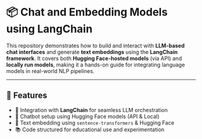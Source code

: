 # 📦 Chat and Embedding Models using LangChain

This repository demonstrates how to build and interact with **LLM-based chat interfaces** and generate **text embeddings** using the **LangChain framework**. It covers both **Hugging Face-hosted models** (via API) and **locally run models**, making it a hands-on guide for integrating language models in real-world NLP pipelines.

---

## 🚀 Features

- 🔗 Integration with **LangChain** for seamless LLM orchestration  
- 🤖 Chatbot setup using Hugging Face models (API & Local)  
- 🧠 Text embedding using `sentence-transformers` & Hugging Face   
- 📚 Code structured for educational use and experimentation  

